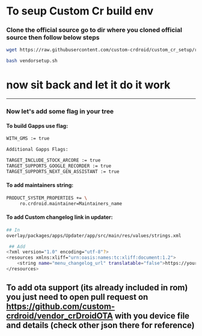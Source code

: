 # To seup Custom Cr build env 

### Clone the official source go to dir where you cloned official source then follow below steps 


```bash
wget https://raw.githubusercontent.com/custom-crdroid/custom_cr_setup/refs/heads/15.0/vendorsetup.sh
```

```bash
bash vendorsetup.sh
```
# now sit back and let it do it work 
_________________________________________________________________________________________________________________________________________________________________________________

### Now let's add some flag in your tree 

#### To build Gapps use flag:
```bash
WITH_GMS := true

Additional Gapps Flags:

TARGET_INCLUDE_STOCK_ARCORE := true
TARGET_SUPPORTS_GOOGLE_RECORDER := true
TARGET_SUPPORTS_NEXT_GEN_ASSISTANT := true
```

#### To add maintainers string:
```bash
PRODUCT_SYSTEM_PROPERTIES += \
     ro.crdroid.maintainer=Maintainers_name
```

#### To add Custom changelog link in updater:
```bash
## In
overlay/packages/apps/Updater/app/src/main/res/values/strings.xml

 ## Add
<?xml version="1.0" encoding="utf-8"?>
<resources xmlns:xliff="urn:oasis:names:tc:xliff:document:1.2">
    <string name="menu_changelog_url" translatable="false">https://your_link </string>
</resources>
```

## To add ota support (its already included in rom) you just need to open pull request on https://github.com/custom-crdroid/vendor_crDroidOTA with you device file and details (check other json there for reference) 



